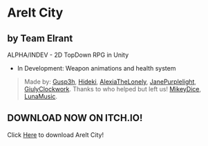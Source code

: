 # Arelt City
## by Team Elrant

ALPHA/INDEV - 2D TopDown RPG in Unity

- In Development: Weapon animations and health system
> Made by: [Gusp3h](https://www.youtube.com/channel/UCVqRXM_R1_RZJrkhy7ojUeg), [Hideki](https://www.youtube.com/channel/UCAy70ymYH-zoRg-nNT_SzvQ), [AlexiaTheLonely](https://www.youtube.com/channel/UChL7MA0zAtqeekxtpSmzHQw), [JanePurplelight](https://www.youtube.com/channel/UCEM_0fFGhJdQBkCNjiOWhRw), [GiulyClockwork](https://www.youtube.com/channel/UCF8EeU6Hm52PBDcIY_ApwGQ). Thanks to who helped but left us!  [MikeyDice](https://www.youtube.com/channel/UC7LdaFsoHkomero0CzDlrNw), [LunaMusic](https://www.youtube.com/channel/UC_qmhl9ofMSE0lyHwIbMK7g).

## DOWNLOAD NOW ON ITCH.IO!
Click [Here](https://thatteamelrant.itch.io/areltcity) to download Arelt City!
